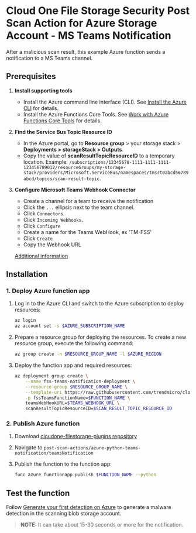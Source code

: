 # Cloud One File Storage Security Post Scan Action for Azure Storage Account - MS Teams Notification

After a malicious scan result, this example Azure function sends a notification to a MS Teams channel.

## Prerequisites

1. **Install supporting tools**
    - Install the Azure command line interface (CLI). See [Install the Azure CLI](https://docs.microsoft.com/en-us/cli/azure/install-azure-cli) for details.
    - Install the Azure Functions Core Tools. See [Work with Azure Functions Core Tools](https://docs.microsoft.com/en-us/azure/azure-functions/functions-run-local) for details.
1. **Find the Service Bus Topic Resource ID**
    - In the Azure portal, go to **Resource group** > your storage stack > **Deployments > storageStack > Outputs**.
    - Copy the value of **scanResultTopicResourceID** to a temporary location. Example: `/subscriptions/12345678-1111-1111-1111-123456789012/resourceGroups/my-storage-stack/providers/Microsoft.ServiceBus/namespaces/tmsrt0abcd56789abcd/topics/scan-result-topic`.
1. **Configure Microsoft Teams Webhook Connector**
    - Create a channel for a team to receive the notification
    - Click the `...` ellipsis next to the team channel.
    - Click `Connectors`.
    - Click `Incoming Webhooks`.
    - Click `Configure`
    - Create a name for the Teams WebHook, ex 'TM-FSS'
    - Click `Create`
    - Copy the Webhook URL 
    
    [Additional information](https://docs.microsoft.com/en-us/microsoftteams/platform/webhooks-and-connectors/how-to/add-incoming-webhook)

## Installation

### 1. Deploy Azure function app

1. Log in to the Azure CLI and switch to the Azure subscription to deploy resources:

    ```bash
    az login
    az account set -s $AZURE_SUBSCRIPTION_NAME
    ```

1. Prepare a resource group for deploying the resources. To create a new resource group, execute the following command:

    ```bash
    az group create -n $RESOURCE_GROUP_NAME -l $AZURE_REGION
    ```

1. Deploy the function app and required resources:

    ```bash
    az deployment group create \
        --name fss-teams-notification-deployment \
        --resource-group $RESOURCE_GROUP_NAME \
        --template-uri https://raw.githubusercontent.com/trendmicro/cloudone-filestorage-plugins/master/post-scan-actions/azure-python-teams-notification/template.json \
        -p fssTeamsFunctionName=$FUNCTION_NAME \
        teamsWebHookURL=$TEAMS_WEBHOOK_URL \
        scanResultTopicResourceID=$SCAN_RESULT_TOPIC_RESOURCE_ID
    ```

### 2. Publish Azure function

1. Download [cloudone-filestorage-plugins repository](https://github.com/trendmicro/cloudone-filestorage-plugins/tree/master)
1. Navigate to `post-scan-actions/azure-python-teams-notification/teamsNotification`
1. Publish the function to the function app:

    ```bash
    func azure functionapp publish $FUNCTION_NAME --python
    ```

## Test the function

Follow [Generate your first detection on Azure](https://cloudone.trendmicro.com/docs/file-storage-security/gs-generate-detection-azure/) to generate a malware detection in the scanning blob storage account.

> **NOTE:** It can take about 15-30 seconds or more for the notification.
